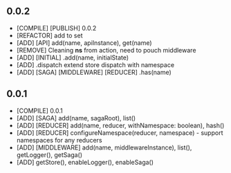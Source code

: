 ## 0.0.2

* [COMPILE] [PUBLISH] 0.0.2
* [REFACTOR] add to set
* [ADD] [API] add(name, apiInstance), get(name)
* [REMOVE] Cleaning __ns__ from action, need to pouch middleware
* [ADD] [INITIAL] .add(name, initialState)
* [ADD] .dispatch extend store dispatch with namespace
* [ADD] [SAGA] [MIDDLEWARE] [REDUCER] .has(name)

## 0.0.1

* [COMPILE] 0.0.1
* [ADD] [SAGA] add(name, sagaRoot), list()
* [ADD] [REDUCER] add(name, reducer, withNamespace: boolean), hash()
* [ADD] [REDUCER] configureNamespace(reducer, namespace) - support namespaces for any reducers
* [ADD] [MIDDLEWARE] add(name, middlewareInstance), list(), getLogger(), getSaga()
* [ADD] getStore(), enableLogger(), enableSaga()
